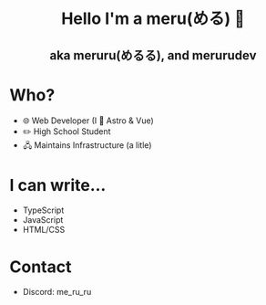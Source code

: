 <h1 align=center>Hello I'm a meru(める) 👋</h1>
<h2 align=center>aka meruru(めるる), and merurudev</h2>

# Who?
* 🌐 Web Developer (I 🫶 Astro & Vue)
* ✏️ High School Student
* 🖧 Maintains Infrastructure (a litle)

# I can write...
* TypeScript
* JavaScript
* HTML/CSS

# Contact
* Discord: me_ru_ru
